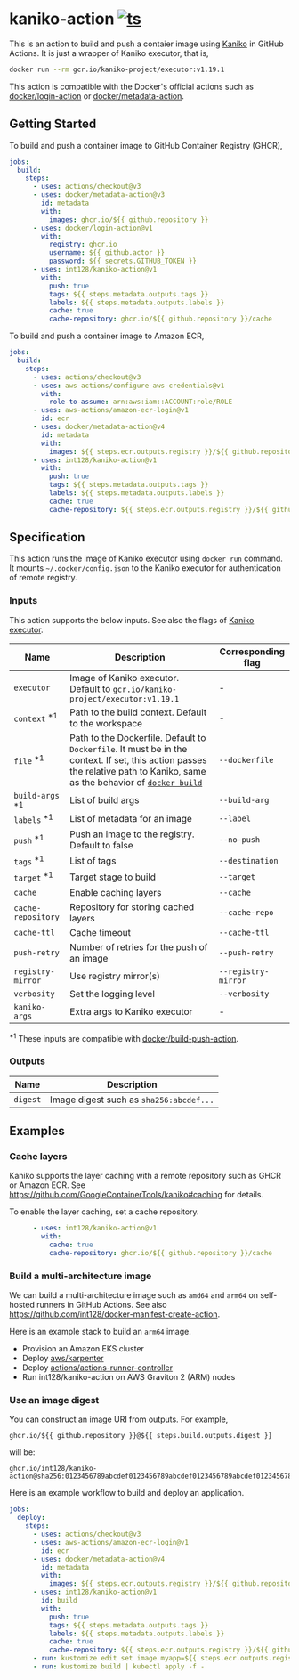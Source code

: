 # kaniko-action [![ts](https://github.com/int128/kaniko-action/actions/workflows/ts.yaml/badge.svg)](https://github.com/int128/kaniko-action/actions/workflows/ts.yaml)

This is an action to build and push a contaier image using [Kaniko](https://github.com/GoogleContainerTools/kaniko) in GitHub Actions.
It is just a wrapper of Kaniko executor, that is,

```sh
docker run --rm gcr.io/kaniko-project/executor:v1.19.1
```

This action is compatible with the Docker's official actions such as [docker/login-action](https://github.com/docker/login-action) or [docker/metadata-action](https://github.com/docker/metadata-action).

## Getting Started

To build and push a container image to GitHub Container Registry (GHCR),

```yaml
jobs:
  build:
    steps:
      - uses: actions/checkout@v3
      - uses: docker/metadata-action@v3
        id: metadata
        with:
          images: ghcr.io/${{ github.repository }}
      - uses: docker/login-action@v1
        with:
          registry: ghcr.io
          username: ${{ github.actor }}
          password: ${{ secrets.GITHUB_TOKEN }}
      - uses: int128/kaniko-action@v1
        with:
          push: true
          tags: ${{ steps.metadata.outputs.tags }}
          labels: ${{ steps.metadata.outputs.labels }}
          cache: true
          cache-repository: ghcr.io/${{ github.repository }}/cache
```

To build and push a container image to Amazon ECR,

```yaml
jobs:
  build:
    steps:
      - uses: actions/checkout@v3
      - uses: aws-actions/configure-aws-credentials@v1
        with:
          role-to-assume: arn:aws:iam::ACCOUNT:role/ROLE
      - uses: aws-actions/amazon-ecr-login@v1
        id: ecr
      - uses: docker/metadata-action@v4
        id: metadata
        with:
          images: ${{ steps.ecr.outputs.registry }}/${{ github.repository }}
      - uses: int128/kaniko-action@v1
        with:
          push: true
          tags: ${{ steps.metadata.outputs.tags }}
          labels: ${{ steps.metadata.outputs.labels }}
          cache: true
          cache-repository: ${{ steps.ecr.outputs.registry }}/${{ github.repository }}/cache
```

## Specification

This action runs the image of Kaniko executor using `docker run` command.
It mounts `~/.docker/config.json` to the Kaniko executor for authentication of remote registry.

### Inputs

This action supports the below inputs.
See also the flags of [Kaniko executor](https://github.com/GoogleContainerTools/kaniko).

| Name | Description | Corresponding flag
|------|-------------|-------------------
| `executor` | Image of Kaniko executor. Default to `gcr.io/kaniko-project/executor:v1.19.1` | -
| `context` <sup>*1</sup> | Path to the build context. Default to the workspace | -
| `file` <sup>*1</sup> | Path to the Dockerfile. Default to `Dockerfile`. It must be in the context. If set, this action passes the relative path to Kaniko, same as the behavior of [`docker build`](https://docs.docker.com/engine/reference/commandline/build/) | `--dockerfile`
| `build-args` <sup>*1</sup> | List of build args | `--build-arg`
| `labels` <sup>*1</sup> | List of metadata for an image | `--label`
| `push` <sup>*1</sup> | Push an image to the registry. Default to false | `--no-push`
| `tags` <sup>*1</sup> | List of tags | `--destination`
| `target` <sup>*1</sup> | Target stage to build | `--target`
| `cache` | Enable caching layers | `--cache`
| `cache-repository` | Repository for storing cached layers | `--cache-repo`
| `cache-ttl` | Cache timeout | `--cache-ttl`
| `push-retry` | Number of retries for the push of an image | `--push-retry`
| `registry-mirror` | Use registry mirror(s) | `--registry-mirror`
| `verbosity` | Set the logging level | `--verbosity`
| `kaniko-args` | Extra args to Kaniko executor | -

<sup>*1</sup> These inputs are compatible with [docker/build-push-action](https://github.com/docker/build-push-action).

### Outputs

| Name | Description
|------|------------
| `digest` | Image digest such as `sha256:abcdef...`

## Examples

### Cache layers

Kaniko supports the layer caching with a remote repository such as GHCR or Amazon ECR.
See https://github.com/GoogleContainerTools/kaniko#caching for details.

To enable the layer caching, set a cache repository.

```yaml
      - uses: int128/kaniko-action@v1
        with:
          cache: true
          cache-repository: ghcr.io/${{ github.repository }}/cache
```

### Build a multi-architecture image

We can build a multi-architecture image such as `amd64` and `arm64` on self-hosted runners in GitHub Actions.
See also https://github.com/int128/docker-manifest-create-action.

Here is an example stack to build an `arm64` image.

- Provision an Amazon EKS cluster
- Deploy [aws/karpenter](https://github.com/aws/karpenter)
- Deploy [actions/actions-runner-controller](https://github.com/actions/actions-runner-controller)
- Run int128/kaniko-action on AWS Graviton 2 (ARM) nodes

### Use an image digest

You can construct an image URI from outputs.
For example,

```
ghcr.io/${{ github.repository }}@${{ steps.build.outputs.digest }}
```

will be:

```
ghcr.io/int128/kaniko-action@sha256:0123456789abcdef0123456789abcdef0123456789abcdef0123456789abcdef
```

Here is an example workflow to build and deploy an application.

```yaml
jobs:
  deploy:
    steps:
      - uses: actions/checkout@v3
      - uses: aws-actions/amazon-ecr-login@v1
        id: ecr
      - uses: docker/metadata-action@v4
        id: metadata
        with:
          images: ${{ steps.ecr.outputs.registry }}/${{ github.repository }}
      - uses: int128/kaniko-action@v1
        id: build
        with:
          push: true
          tags: ${{ steps.metadata.outputs.tags }}
          labels: ${{ steps.metadata.outputs.labels }}
          cache: true
          cache-repository: ${{ steps.ecr.outputs.registry }}/${{ github.repository }}/cache
      - run: kustomize edit set image myapp=${{ steps.ecr.outputs.registry }}/${{ github.repository }}@${{ steps.build.outputs.digest }}
      - run: kustomize build | kubectl apply -f -
```
